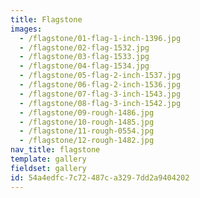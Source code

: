 ```yaml
---
title: Flagstone
images:
  - /flagstone/01-flag-1-inch-1396.jpg
  - /flagstone/02-flag-1532.jpg
  - /flagstone/03-flag-1533.jpg
  - /flagstone/04-flag-1534.jpg
  - /flagstone/05-flag-2-inch-1537.jpg
  - /flagstone/06-flag-2-inch-1536.jpg
  - /flagstone/07-flag-3-inch-1543.jpg
  - /flagstone/08-flag-3-inch-1542.jpg
  - /flagstone/09-rough-1486.jpg
  - /flagstone/10-rough-1485.jpg
  - /flagstone/11-rough-0554.jpg
  - /flagstone/12-rough-1482.jpg
nav_title: flagstone
template: gallery
fieldset: gallery
id: 54a4edfc-7c72-487c-a329-7dd2a9404202
---
```

